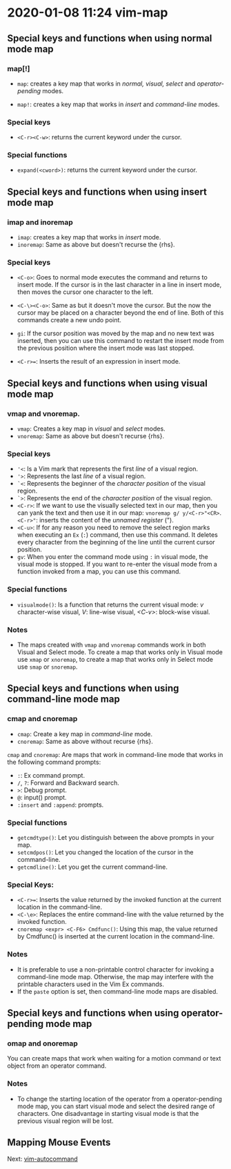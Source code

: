 # 2020-01-08 11:24 vim-map


## Special keys and functions when using normal mode map

### map[!]

* `map`: creates a key map that works in _normal, visual, select_ and _operator-pending_ modes.

* `map!`: creates a key map that works in _insert_ and _command-line_ modes.

### Special keys
* `<C-r><C-w>`: returns the current keyword under the cursor.

### Special functions 
* `expand(<cword>)`: returns the current keyword under the cursor.


## Special keys and functions when using insert mode map

### imap and inoremap

* `imap`: creates a key map that works in _insert_ mode.
* `inoremap`: Same as above but doesn't recurse the {rhs}.

### Special keys
* `<C-o>`: Goes to normal mode executes the command and returns to insert mode. If the cursor is in the last character in a line in insert mode, then <C-o> moves the cursor one character to the left.

* `<C-\><C-o>`: Same as <C-o> but it doesn't move the cursor. But the now the cursor may be placed on a character beyond the end of line. Both of this commands create a new undo point.

* `gi`: If the cursor position was moved by the map and no new text was inserted, then you can use this command to restart the insert mode from the previous position where the insert mode was last stopped.

* `<C-r>=`: Inserts the result of an expression in insert mode.

## Special keys and functions when using visual mode map

### vmap and vnoremap.

* `vmap`: Creates a key map in _visual_ and _select_ modes.
* `vnoremap`: Same as above but doesn't recurse {rhs}.

### Special keys
* `'<`: Is a Vim mark that represents the first _line_ of a visual region.
* `'>`: Represents the last _line_ of a visual region.
* `` `< ``: Represents the beginner of the _character position_ of the visual region.
* `` `> ``: Represents the end of the _character position_ of the visual region.
* `<C-r>`: If we want to use the visually selected text in our map, then you can yank the text and then use it in our map: `vnoremap g/ y/<C-r>"<CR>`. `<C-r>"`: inserts the content of the _unnamed register_ (").
* `<C-u>`: If for any reason you need to remove the select region marks when executing an `Ex` (`:`) command, then use this command. It deletes every character from the beginning of the line until the current cursor position.
* `gv`: When you enter the command mode using `:` in visual mode, the visual mode is stopped. If you want to re-enter the visual mode from a function invoked from a map, you can use this command.

### Special functions
* `visualmode()`: Is a function that returns the current visual mode: _v_ character-wise visual, _V_: line-wise visual, _\<C-v>_: block-wise visual.

### Notes
* The maps created with `vmap` and `vnoremap` commands work in both Visual and Select mode. To create a map that works only in Visual mode use `xmap` or `xnoremap`, to create a map that works only in Select mode use `smap` or `snoremap`.


## Special keys and functions when using command-line mode map

### cmap and cnoremap

* `cmap`: Create a key map in _command-line_ mode.
* `cnoremap`: Same as above without recurse {rhs}.

`cmap` and `cnoremap`: Are maps that work in command-line mode that works in the following command prompts: 

* `:`: Ex command prompt.
* `/`, `?`: Forward and Backward search.
* `>`: Debug prompt.
* `@`: input() prompt.
* `:insert` and `:append`: prompts.

### Special functions
* `getcmdtype()`: Let you distinguish between the above prompts in your map.
* `setcmdpos()`: Let you changed the location of the cursor in the command-line.
* `getcmdline()`: Let you get the current command-line.

### Special Keys: 
* `<C-r>=`: Inserts the value returned by the invoked function at the current location in the command-line.
* `<C-\e>`: Replaces the entire command-line with the value returned by the invoked function.
* `cnoremap <expr> <C-F6> Cmdfunc()`: Using this map, the value returned by Cmdfunc() is inserted at the current location in the command-line.

### Notes
* It is preferable to use a non-printable control character for invoking a command-line mode map. Otherwise, the map may interfere with the printable characters used in the Vim Ex commands.
* If the `paste` option is set, then command-line mode maps are disabled.

## Special keys and functions when using operator-pending mode map

### omap and onoremap

You can create maps that work when waiting for a motion command or text object from an operator command. 

### Notes
* To change the starting location of the operator from a operator-pending mode map, you can start visual mode and select the desired range of characters. One disadvantage in starting visual mode is that the previous visual region will be lost.

## Mapping Mouse Events

 


Next:
[vim-autocommand](~/notes/vim-autocommand.md)
